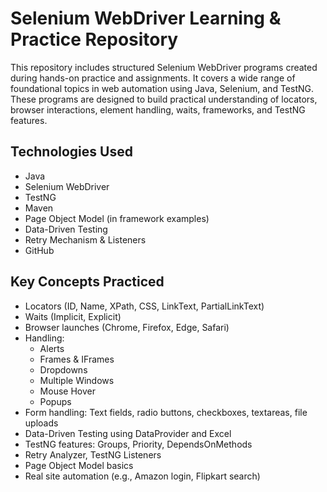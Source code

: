 # Selenium WebDriver Learning & Practice Repository

This repository includes structured Selenium WebDriver programs created during hands-on practice and assignments. It covers a wide range of foundational topics in web automation using Java, Selenium, and TestNG. These programs are designed to build practical understanding of locators, browser interactions, element handling, waits, frameworks, and TestNG features.

## Technologies Used

- Java
- Selenium WebDriver
- TestNG
- Maven
- Page Object Model (in framework examples)
- Data-Driven Testing
- Retry Mechanism & Listeners
- GitHub


## Key Concepts Practiced

- Locators (ID, Name, XPath, CSS, LinkText, PartialLinkText)
- Waits (Implicit, Explicit)
- Browser launches (Chrome, Firefox, Edge, Safari)
- Handling:
  - Alerts
  - Frames & IFrames
  - Dropdowns
  - Multiple Windows
  - Mouse Hover
  - Popups
- Form handling: Text fields, radio buttons, checkboxes, textareas, file uploads
- Data-Driven Testing using DataProvider and Excel
- TestNG features: Groups, Priority, DependsOnMethods
- Retry Analyzer, TestNG Listeners
- Page Object Model basics
- Real site automation (e.g., Amazon login, Flipkart search)




